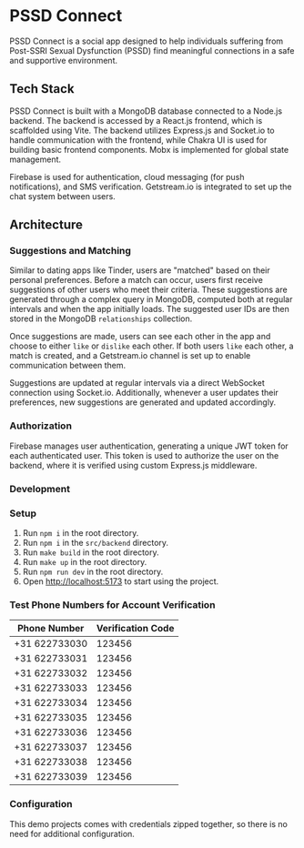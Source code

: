 # PSSD Connect

PSSD Connect is a social app designed to help individuals suffering from Post-SSRI Sexual Dysfunction (PSSD) find meaningful connections in a safe and supportive environment.

## Tech Stack

PSSD Connect is built with a MongoDB database connected to a Node.js backend. The backend is accessed by a React.js frontend, which is scaffolded using Vite. The backend utilizes Express.js and Socket.io to handle communication with the frontend, while Chakra UI is used for building basic frontend components. Mobx is implemented for global state management.

Firebase is used for authentication, cloud messaging (for push notifications), and SMS verification. Getstream.io is integrated to set up the chat system between users.

## Architecture

### Suggestions and Matching

Similar to dating apps like Tinder, users are "matched" based on their personal preferences. Before a match can occur, users first receive suggestions of other users who meet their criteria. These suggestions are generated through a complex query in MongoDB, computed both at regular intervals and when the app initially loads. The suggested user IDs are then stored in the MongoDB `relationships` collection.

Once suggestions are made, users can see each other in the app and choose to either `like` or `dislike` each other. If both users `like` each other, a match is created, and a Getstream.io channel is set up to enable communication between them.

Suggestions are updated at regular intervals via a direct WebSocket connection using Socket.io. Additionally, whenever a user updates their preferences, new suggestions are generated and updated accordingly.

### Authorization

Firebase manages user authentication, generating a unique JWT token for each authenticated user. This token is used to authorize the user on the backend, where it is verified using custom Express.js middleware.

### Development

### Setup

1. Run `npm i` in the root directory.
2. Run `npm i` in the `src/backend` directory.
3. Run `make build` in the root directory.
4. Run `make up` in the root directory.
5. Run `npm run dev` in the root directory.
6. Open [http://localhost:5173](http://localhost:5173) to start using the project.

### Test Phone Numbers for Account Verification

| Phone Number      | Verification Code |
|-------------------|-------------------|
| +31 622733030     | 123456            |
| +31 622733031     | 123456            |
| +31 622733032     | 123456            |
| +31 622733033     | 123456            |
| +31 622733034     | 123456            |
| +31 622733035     | 123456            |
| +31 622733036     | 123456            |
| +31 622733037     | 123456            |
| +31 622733038     | 123456            |
| +31 622733039     | 123456            |

### Configuration

This demo projects comes with credentials zipped together, so there is no need for additional configuration.
